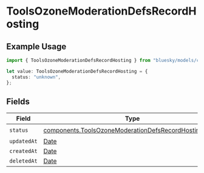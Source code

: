 # ToolsOzoneModerationDefsRecordHosting

## Example Usage

```typescript
import { ToolsOzoneModerationDefsRecordHosting } from "bluesky/models/components";

let value: ToolsOzoneModerationDefsRecordHosting = {
  status: "unknown",
};
```

## Fields

| Field                                                                                                                            | Type                                                                                                                             | Required                                                                                                                         | Description                                                                                                                      |
| -------------------------------------------------------------------------------------------------------------------------------- | -------------------------------------------------------------------------------------------------------------------------------- | -------------------------------------------------------------------------------------------------------------------------------- | -------------------------------------------------------------------------------------------------------------------------------- |
| `status`                                                                                                                         | [components.ToolsOzoneModerationDefsRecordHostingStatus](../../models/components/toolsozonemoderationdefsrecordhostingstatus.md) | :heavy_check_mark:                                                                                                               | N/A                                                                                                                              |
| `updatedAt`                                                                                                                      | [Date](https://developer.mozilla.org/en-US/docs/Web/JavaScript/Reference/Global_Objects/Date)                                    | :heavy_minus_sign:                                                                                                               | N/A                                                                                                                              |
| `createdAt`                                                                                                                      | [Date](https://developer.mozilla.org/en-US/docs/Web/JavaScript/Reference/Global_Objects/Date)                                    | :heavy_minus_sign:                                                                                                               | N/A                                                                                                                              |
| `deletedAt`                                                                                                                      | [Date](https://developer.mozilla.org/en-US/docs/Web/JavaScript/Reference/Global_Objects/Date)                                    | :heavy_minus_sign:                                                                                                               | N/A                                                                                                                              |